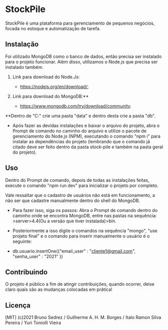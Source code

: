 # StockPile

StockPile é uma plataforma para gerenciamento de pequenos negócios, focada no estoque e automatização de tarefa. 

## Instalação

Foi utilizado MongoDB como o banco de dados, então precisa ser instalado para o projeto funcionar. Além disso, utilizamos o Node.js que precisa ser instalado também.

1. Link para download do Node.Js:
   - https://nodejs.org/en/download/;

2. Link para download do MongoDB:** 

   - https://www.mongodb.com/try/download/community.


**Dentro de "C:" crie uma pasta "data" e dentro desta crie a pasta "db".  

 - Após fazer as devidas instalações e baixar o arquivo do projeto, abra o Prompt de comando no caminho do arquivo e utilize o pacote de gerenciamento do Node.js (NPM), executando o comando "npm i" para instalar as dependências do projeto (lembrando que o comando já citado deve ser feito dentro da pasta stock-pile e também na pasta geral do projeto). 

## Uso

Dentro do Prompt de comando, depois de todas as instalações feitas, execute o comando "npm run dev" para inicializar o projeto por completo.

 Vale ressaltar que o cadastro de usuários não está em funcionamento, a não ser que cadastre manualmente dentro do shell do MongoDB.

  - Para fazer isso, siga os passos:
Abra o Prompt de comando dentro do caminho onde se encontra MongoDB, entre nas pastas na sequência:  >server>4.4(Ou a versão que tiver instalada)>bin.

  - Posteriormente a isso digite o comandos na sequência "mongo", "use projeto final" e o comando para inserir manualmente o usuário é o seguinte: 
 - db.usuario.insertOne({"email_user" : "cliente1@gmail.com", "senha_user" : "2021" })

## Contribuindo
 O projeto é público a fim de atingir contribuições, quando ocorrer, deixe claro quais são as mudanças colocadas em prática! 

## Licença
[MIT] (c)2021 Bruno Sedrez / Guilherme A. H. M. Borges / Italo Ramon Silva Pereira / Yuri Toniolli Vieira